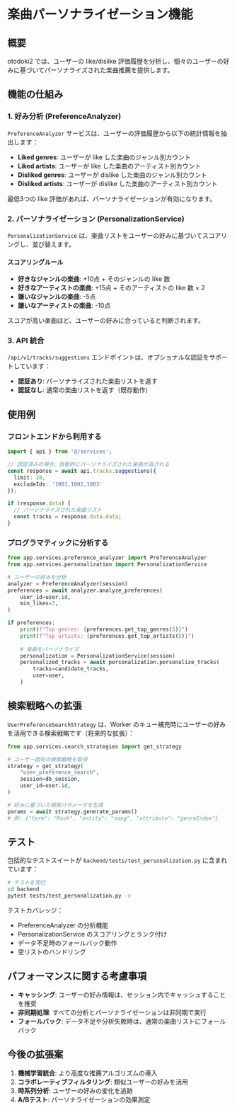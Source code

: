 # 楽曲パーソナライゼーション機能

## 概要

otodoki2 では、ユーザーの like/dislike 評価履歴を分析し、個々のユーザーの好みに基づいてパーソナライズされた楽曲推薦を提供します。

## 機能の仕組み

### 1. 好み分析 (PreferenceAnalyzer)

`PreferenceAnalyzer` サービスは、ユーザーの評価履歴から以下の統計情報を抽出します：

- **Liked genres**: ユーザーが like した楽曲のジャンル別カウント
- **Liked artists**: ユーザーが like した楽曲のアーティスト別カウント
- **Disliked genres**: ユーザーが dislike した楽曲のジャンル別カウント
- **Disliked artists**: ユーザーが dislike した楽曲のアーティスト別カウント

最低3つの like 評価があれば、パーソナライゼーションが有効になります。

### 2. パーソナライゼーション (PersonalizationService)

`PersonalizationService` は、楽曲リストをユーザーの好みに基づいてスコアリングし、並び替えます。

#### スコアリングルール

- **好きなジャンルの楽曲**: +10点 + そのジャンルの like 数
- **好きなアーティストの楽曲**: +15点 + そのアーティストの like 数 × 2
- **嫌いなジャンルの楽曲**: -5点
- **嫌いなアーティストの楽曲**: -10点

スコアが高い楽曲ほど、ユーザーの好みに合っていると判断されます。

### 3. API 統合

`/api/v1/tracks/suggestions` エンドポイントは、オプショナルな認証をサポートしています：

- **認証あり**: パーソナライズされた楽曲リストを返す
- **認証なし**: 通常の楽曲リストを返す（既存動作）

## 使用例

### フロントエンドから利用する

```typescript
import { api } from '@/services';

// 認証済みの場合、自動的にパーソナライズされた楽曲が返される
const response = await api.tracks.suggestions({ 
  limit: 20,
  excludeIds: '1001,1002,1003' 
});

if (response.data) {
  // パーソナライズされた楽曲リスト
  const tracks = response.data.data;
}
```

### プログラマティックに分析する

```python
from app.services.preference_analyzer import PreferenceAnalyzer
from app.services.personalization import PersonalizationService

# ユーザーの好みを分析
analyzer = PreferenceAnalyzer(session)
preferences = await analyzer.analyze_preferences(
    user_id=user.id,
    min_likes=3,
)

if preferences:
    print(f"Top genres: {preferences.get_top_genres(5)}")
    print(f"Top artists: {preferences.get_top_artists(5)}")
    
    # 楽曲をパーソナライズ
    personalization = PersonalizationService(session)
    personalized_tracks = await personalization.personalize_tracks(
        tracks=candidate_tracks,
        user=user,
    )
```

## 検索戦略への拡張

`UserPreferenceSearchStrategy` は、Worker のキュー補充時にユーザーの好みを活用できる検索戦略です（将来的な拡張）：

```python
from app.services.search_strategies import get_strategy

# ユーザー固有の検索戦略を取得
strategy = get_strategy(
    "user_preference_search",
    session=db_session,
    user_id=user.id,
)

# 好みに基づいた検索パラメータを生成
params = await strategy.generate_params()
# 例: {"term": "Rock", "entity": "song", "attribute": "genreIndex"}
```

## テスト

包括的なテストスイートが `backend/tests/test_personalization.py` に含まれています：

```bash
# テストを実行
cd backend
pytest tests/test_personalization.py -v
```

テストカバレッジ：
- PreferenceAnalyzer の分析機能
- PersonalizationService のスコアリングとランク付け
- データ不足時のフォールバック動作
- 空リストのハンドリング

## パフォーマンスに関する考慮事項

- **キャッシング**: ユーザーの好み情報は、セッション内でキャッシュすることを推奨
- **非同期処理**: すべての分析とパーソナライゼーションは非同期で実行
- **フォールバック**: データ不足や分析失敗時は、通常の楽曲リストにフォールバック

## 今後の拡張案

1. **機械学習統合**: より高度な推薦アルゴリズムの導入
2. **コラボレーティブフィルタリング**: 類似ユーザーの好みを活用
3. **時系列分析**: ユーザーの好みの変化を追跡
4. **A/Bテスト**: パーソナライゼーションの効果測定
